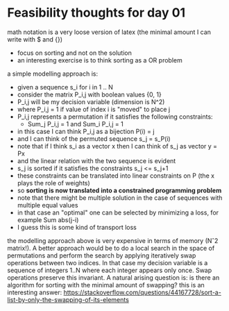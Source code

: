 # Feasibility thoughts for day 01

math notation is a very loose version of latex (the minimal amount I can write with $ and {})

- focus on sorting and not on the solution
- an interesting exercise is to think sorting as a OR problem

a simple modelling approach is:
- given a sequence s_i for i in 1 .. N
- consider the matrix P_i,j with boolean values {0, 1}
- P_i,j will be my decision variable (dimension is N^2)
- where P_i,j = 1 if value of index i is "moved" to place j
- P_i,j represents a permutation if it satisfies the following constraints:
    - Sum_j P_i,j = 1 and Sum_i P_i,j = 1
- in this case I can think P_i,j as a bijection P(i) = j
- and I can think of the permuted sequence s_j = s_P(i)
- note that if I think s_i as a vector x then I can think of s_j as vector y = Px
- and the linear relation with the two sequence is evident
- s_j is sorted if it satisfies the constraints s_j <= s_j+1
- these constraints can be translated into linear constraints on P (the x plays the role of weights)
- so **sorting is now translated into a constrained programming problem**
- note that there might be multiple solution in the case of sequences with multiple equal values
- in that case an "optimal" one can be selected by minimizing a loss, for example Sum abs(j-i)
- I guess this is some kind of transport loss

the modelling approach above is very expensive in terms of memory (Nˆ2 matrix!).
A better approach would be to do a local search in the space of permutations and
perform the search by applying iteratively swap operations between two indices.
In that case my decision variable is a sequence of integers  1..N where each integer appears only once. Swap operations preserve this invariant.
A natural arising question is: is there an algorithm for sorting with the minimal
amount of swapping?
this is an interesting answer: https://stackoverflow.com/questions/44167728/sort-a-list-by-only-the-swapping-of-its-elements
